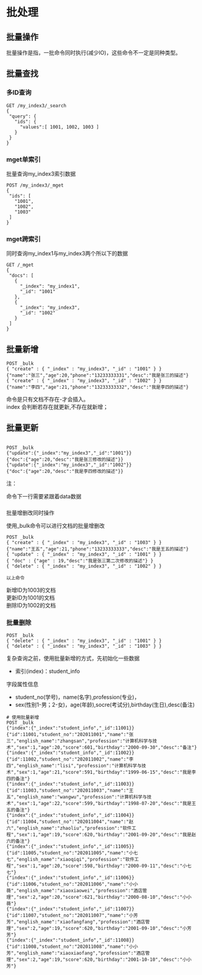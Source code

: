 # 批处理
批量操作
----

批量操作是指，一批命令同时执行(减少IO)，这些命令不一定是同种类型。

批量查找
----

### 多ID查询

```text-plain
GET /my_index3/_search
{
 "query": {
   "ids": {
     "values":[ 1001, 1002, 1003 ]
   }
 }
}
```

### mget单索引

批量查询my\_index3索引数据

```text-plain
POST /my_index3/_mget
{
 "ids": [
   "1001",
   "1002",
   "1003"
 ]
}
```

### mget跨索引

同时查询my\_index1与my\_index3两个所以下的数据

```text-plain
GET /_mget
{
 "docs": [
   {
     "_index": "my_index1",
     "_id": "1001"
   },
   {
     "_index": "my_index3",
     "_id": "1002"
   }
 ]
}
```

  
批量新增
-------

```text-plain
POST _bulk
{ "create" : { "_index" : "my_index3", "_id" : "1001" } }
{"name":"张三","age":20,"phone":"13233333331","desc":"我是张三的描述"}
{ "create" : { "_index" : "my_index3", "_id" : "1002" } }
{"name":"李四","age":21,"phone":"13233333332","desc":"我是李四的描述"}
```

命令是只有文档不存在-才会插入。  
index 会判断若存在就更新,不存在就新增；

批量更新
----

```text-plain

POST _bulk
{"update":{"_index":"my_index3","_id":"1001"}}
{"doc":{"age":20,"desc":"我是张三修改的描述"}}
{"update":{"_index":"my_index3","_id":"1002"}}
{"doc":{"age":20,"desc":"我是李四修改的描述"}}
```

  
注：

命令下一行需要紧跟着data数据

###   
批量增删改同时操作

  
使用\_bulk命令可以进行文档的批量增删改

```text-plain
POST _bulk
{ "create" : { "_index" : "my_index3", "_id" : "1003" } }
{"name":"王五","age":21,"phone":"13233333333","desc":"我是王五的描述"}
{ "update" : { "_index" : "my_index3", "_id" : "1001" } }
{ "doc" : {"age" : 19,"desc":"我是张三第二次修改的描述"} }
{ "delete" : { "_index" : "my_index3", "_id" : "1002" } }
```

`以上命令`

新增ID为1003的文档  
更新ID为1001的文档  
删除ID为1002的文档

### 批量删除

```text-plain
POST _bulk
{ "delete" : { "_index" : "my_index3", "_id" : "1001" } }
{ "delete" : { "_index" : "my_index3", "_id" : "1003" } }
```

复杂查询之前，使用批量新增的方式，先初始化一些数据

*   索引(index)：student\_info

字段属性信息

*   student\_no(学号)，name(名字),profession(专业)，
*   sex(性别1-男；2-女)，age(年龄),socre(考试分),birthday(生日),desc(备注)

```text-plain
# 使用批量新增
POST _bulk
{"index":{"_index":"student_info","_id":11001}}
{"id":11001,"student_no":"202011001","name":"张三","english_name":"zhangsan","profession":"计算机科学与技术","sex":1,"age":20,"score":601,"birthday":"2000-09-30","desc":"备注"}
{"index":{"_index":"student_info","_id":11002}}
{"id":11002,"student_no":"202011002","name":"李四","english_name":"lisi","profession":"计算机科学与技术","sex":1,"age":21,"score":591,"birthday":"1999-06-15","desc":"我是李四的备注"}
{"index":{"_index":"student_info","_id":11003}}
{"id":11003,"student_no":"202011003","name":"王五","english_name":"wangwu","profession":"计算机科学与技术","sex":1,"age":22,"score":599,"birthday":"1998-07-20","desc":"我是王五的备注"}
{"index":{"_index":"student_info","_id":11004}}
{"id":11004,"student_no":"202011004","name":"赵六","english_name":"zhaoliu","profession":"软件工程","sex":1,"age":19,"score":620,"birthday":"2001-09-20","desc":"我是赵六的备注"}
{"index":{"_index":"student_info","_id":11005}}
{"id":11005,"student_no":"202011005","name":"小七七","english_name":"xiaoqiqi","profession":"软件工程","sex":1,"age":20,"score":598,"birthday":"2000-09-11","desc":"小七七"}
{"index":{"_index":"student_info","_id":11006}}
{"id":11006,"student_no":"202011006","name":"小小薇","english_name":"xiaoxiaowei","profession":"酒店管理","sex":2,"age":20,"score":621,"birthday":"2000-08-10","desc":"小小薇"}
{"index":{"_index":"student_info","_id":11007}}
{"id":11007,"student_no":"202011007","name":"小芳芳","english_name":"xiaofangfang","profession":"酒店管理","sex":2,"age":19,"score":620,"birthday":"2001-09-10","desc":"小芳芳"}
{"index":{"_index":"student_info","_id":11008}}
{"id":11008,"student_no":"202011008","name":"小小芳","english_name":"xiaoxiaofang","profession":"酒店管理","sex":2,"age":19,"score":620,"birthday":"2001-10-10","desc":"小小芳"}
```